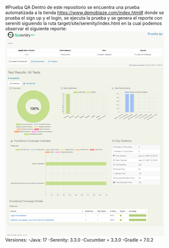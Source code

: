 #Prueba QA
Dentro de este repositorio se encuentra una prueba automatizada a la tienda https://www.demoblaze.com/index.html# 
donde se prueba el sign up y el login, se ejecuta la prueba y se genera el reporte con sereniti siguiendo la ruta 
target/site/serenity/index.html en la cual podemos observar el siguiente reporte: 
![](https://github.com/Jhonny071920/PruebaQA/blob/main/Serenity%20Reports.png)
Versiones:
-Java: 17
-Serenity: 3.3.0
-Cucumber = 3.3.0
-Gradle = 7.0.2

